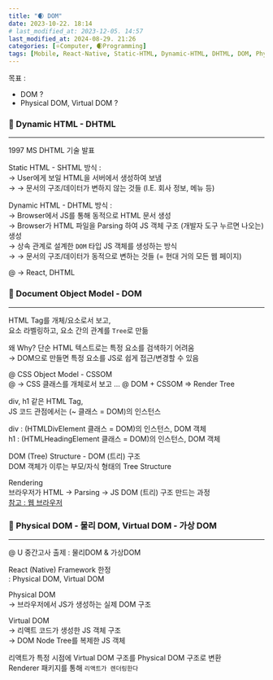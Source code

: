 ```yaml
---
title: "🌒 DOM"
date: 2023-10-22. 18:14
# last_modified_at: 2023-12-05. 14:57
last_modified_at: 2024-08-29. 21:26
categories: [⭐Computer, 🌒Programming]
tags: [Mobile, React-Native, Static-HTML, Dynamic-HTML, DHTML, DOM, Physical-DOM, Virtual-DOM]
---
```


목표 :  

- DOM ?
- Physical DOM, Virtual DOM ?

### 💫 Dynamic HTML - DHTML

---

1997 MS DHTML 기술 발표  

Static HTML - SHTML 방식 :  
→ User에게 보일 HTML을 서버에서 생성하여 보냄  
→ → 문서의 구조/데이터가 변하지 않는 것들 (I.E. 회사 정보, 메뉴 등)  

Dynamic HTML - DHTML 방식 :  
→ Browser에서 JS를 통해 동적으로 HTML 문서 생성  
→ Browser가 HTML 파일을 Parsing 하여 JS 객체 구조 (개발자 도구 누르면 나오는) 생성  
→ 상속 관계로 설계한 `DOM` 타입 JS 객체를 생성하는 방식  
→ → 문서의 구조/데이터가 동적으로 변하는 것들 (= 현대 거의 모든 웹 페이지)  

@ → React, DHTML  

### 💫 Document Object Model - DOM

---

HTML Tag를 개체/요소로서 보고,  
요소 라벨링하고, 요소 간의 관계를 `Tree`로 만듦  

왜 Why? 단순 HTML 텍스트로는 특정 요소를 검색하기 어려움  
→ DOM으로 만들면 특정 요소를 JS로 쉽게 접근/변경할 수 있음  

@ CSS Object Model - CSSOM  
@ → CSS 클래스를 개체로서 보고 ...
@ DOM + CSSOM => Render Tree  

div, h1 같은 HTML Tag,  
JS 코드 관점에서는 (~ 클래스 = DOM)의 인스턴스  

div : (HTMLDivElement 클래스 = DOM)의 인스턴스, DOM 객체  
h1 : (HTMLHeadingElement 클래스 = DOM)의 인스턴스, DOM 객체  

DOM (Tree) Structure - DOM (트리) 구조  
DOM 객체가 이루는 부모/자식 형태의 Tree Structure  

Rendering  
브라우저가 HTML → Parsing → JS DOM (트리) 구조 만드는 과정  
[참고 : 웹 브라우저](/posts/Web-Browser/)  

### 💫 Physical DOM - 물리 DOM, Virtual DOM - 가상 DOM

---

@ U 중간고사 출제 : 물리DOM & 가상DOM  

React (Native) Framework 한정  
: Physical DOM, Virtual DOM  

Physical DOM  
→ 브라우저에서 JS가 생성하는 실제 DOM 구조

Virtual DOM  
→ 리액트 코드가 생성한 JS 객체 구조  
→ DOM Node Tree를 복제한 JS 객체  

리액트가 특정 시점에 Virtual DOM 구조를 Physical DOM 구조로 변환  
Renderer 패키지를 통해 `리액트가 렌더링한다`  
